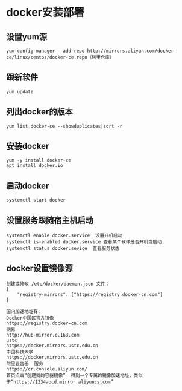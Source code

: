 # docker安装部署

## 设置yum源
```yum-config-manager --add-repo http://download.docker.com/linux/centos/docker-ce.repo（中央仓库）
yum-config-manager --add-repo http://mirrors.aliyun.com/docker-ce/linux/centos/docker-ce.repo（阿里仓库）
```
## 跟新软件
```
yum update 
```

## 列出docker的版本
```
yum list docker-ce --showduplicates|sort -r
```

## 安装docker
```
yum -y install docker-ce
apt install docker.io
```

## 启动docker
```
systemctl start docker
```

## 设置服务跟随宿主机启动
```
systemctl enable docker.service  设置开机启动
systemctl is-enabled docker.service 查看某个软件是否开机自启动
systemctl status docker.sevice  查看服务状态
```

## docker设置镜像源
```
创建或修改 /etc/docker/daemon.json 文件：
{
    "registry-mirrors": ["https://registry.docker-cn.com"]
}

国内加速地址有：
Docker中国区官方镜像
https://registry.docker-cn.com
网易
http://hub-mirror.c.163.com
ustc 
https://docker.mirrors.ustc.edu.cn
中国科技大学
https://docker.mirrors.ustc.edu.cn
阿里云容器  服务
https://cr.console.aliyun.com/
首页点击“创建我的容器镜像”  得到一个专属的镜像加速地址，类似于“https://1234abcd.mirror.aliyuncs.com”
```